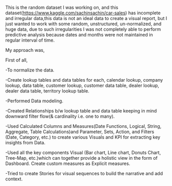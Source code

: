 This is the random dataset I was working on, and this dataset(https://www.kaggle.com/sachinsachin/car-sales) has incomplete and irregular data,this data is not an ideal data to create a visual report, but I just wanted to work with some random, unstructured, un-normalized, and huge data, due to such irregularities I was not completely able to perform predictive analysis because dates and months were not maintained in regular interval of time.

My approach was, 

First of all, 

-To normalize the data.

-Create lookup tables and data tables for each, calendar lookup, company lookup, data table, customer lookup, customer data table, dealer lookup, dealer data table, territory lookup table.

-Performed Data modeling. 

-Created Relationships b/w lookup table and data table keeping in mind downward filter flow(& cardinality i.e. one to many).

-Used Calculated Columns and Measures(Date Functions, Logical, String, Aggregate, Table Calculations)and Parameter, Sets, Action, and Filters (Date, Category, etc.) to create various Visuals and KPI for extracting key insights from Data.

-Used all the key components Visual (Bar chart, Line chart, Donuts Chart, Tree-Map, etc.)which can together provide a holistic view in the form of Dashboard. Create custom measures as Explicit measures.

-Tried to create Stories for visual sequences to build the narrative and add context.
